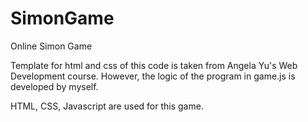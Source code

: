 # SimonGame
Online Simon Game

Template for html and css of this code is taken from Angela Yu's Web Development course. 
However, the logic of the program in game.js is developed by myself. 

HTML, CSS, Javascript are used for this game. 
